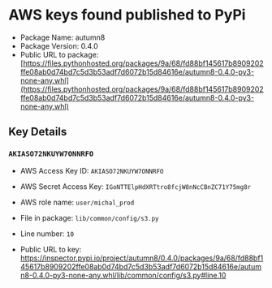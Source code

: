 # AWS keys found published to PyPi

* Package Name: autumn8
* Package Version: 0.4.0
* Public URL to package: [https://files.pythonhosted.org/packages/9a/68/fd88bf145617b8909202ffe08ab0d74bd7c5d3b53adf7d6072b15d84616e/autumn8-0.4.0-py3-none-any.whl](https://files.pythonhosted.org/packages/9a/68/fd88bf145617b8909202ffe08ab0d74bd7c5d3b53adf7d6072b15d84616e/autumn8-0.4.0-py3-none-any.whl)

## Key Details

### `AKIASO72NKUYW7ONNRFO`

* AWS Access Key ID: `AKIASO72NKUYW7ONNRFO`
* AWS Secret Access Key: `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` 
* AWS role name: `user/michal_prod`
* File in package: `lib/common/config/s3.py`
* Line number: `10`

* Public URL to key: https://inspector.pypi.io/project/autumn8/0.4.0/packages/9a/68/fd88bf145617b8909202ffe08ab0d74bd7c5d3b53adf7d6072b15d84616e/autumn8-0.4.0-py3-none-any.whl/lib/common/config/s3.py#line.10


